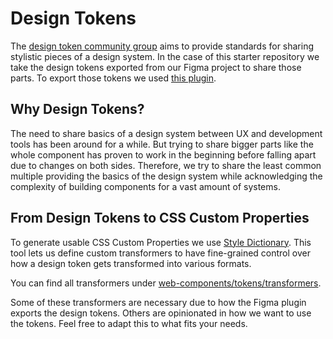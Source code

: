 # Design Tokens

The [design token community group](https://www.w3.org/community/design-tokens/) aims to provide standards for sharing 
stylistic pieces of a design system. In the case of this starter repository we take the design tokens exported from our
Figma project to share those parts. To export those tokens we used 
[this plugin](https://www.figma.com/community/plugin/888356646278934516/design-tokens).

## Why Design Tokens?

The need to share basics of a design system between UX and development tools has been around for a while. But trying to 
share bigger parts like the whole component has proven to work in the beginning before falling apart due to changes on 
both sides. Therefore, we try to share the least common multiple providing the basics of the design system while 
acknowledging the complexity of building components for a vast amount of systems.

## From Design Tokens to CSS Custom Properties

To generate usable CSS Custom Properties we use [Style Dictionary](https://amzn.github.io/style-dictionary/). This tool
lets us define custom transformers to have fine-grained control over how a design token gets transformed into various 
formats.

You can find all transformers under [web-components/tokens/transformers](../web-components/tokens/transformers).

Some of these transformers are necessary due to how the Figma plugin exports the design tokens. Others are opinionated
in how we want to use the tokens. Feel free to adapt this to what fits your needs.